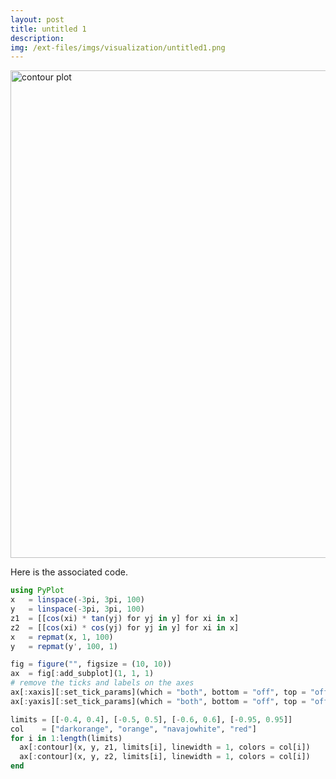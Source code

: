 ```yaml
---
layout: post
title: untitled 1
description:
img: /ext-files/imgs/visualization/untitled1.png
---
```


<div class="img_row">
	<img src="{{ site.baseurl }}/ext-files/imgs/visualization/untitled1.png" width="780"  title="contour plot"/>
</div>

Here is the associated code.

```julia
using PyPlot
x   = linspace(-3pi, 3pi, 100)
y   = linspace(-3pi, 3pi, 100)
z1  = [[cos(xi) * tan(yj) for yj in y] for xi in x]
z2  = [[cos(xi) * cos(yj) for yj in y] for xi in x]
x   = repmat(x, 1, 100)
y   = repmat(y', 100, 1)

fig = figure("", figsize = (10, 10))
ax  = fig[:add_subplot](1, 1, 1)
# remove the ticks and labels on the axes
ax[:xaxis][:set_tick_params](which = "both", bottom = "off", top = "off", labelbottom = "off")
ax[:yaxis][:set_tick_params](which = "both", bottom = "off", top = "off", labelbottom = "off")

limits = [[-0.4, 0.4], [-0.5, 0.5], [-0.6, 0.6], [-0.95, 0.95]]
col    = ["darkorange", "orange", "navajowhite", "red"]
for i in 1:length(limits)
  ax[:contour](x, y, z1, limits[i], linewidth = 1, colors = col[i])
  ax[:contour](x, y, z2, limits[i], linewidth = 1, colors = col[i])
end
```
